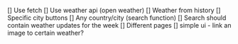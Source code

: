 [] Use fetch
[] Use weather api (open weather)
[] Weather from history
[] Specific city buttons
[] Any country/city (search function)
[] Search should contain weather updates for the week
[] Different pages
[] simple ui - link an image to certain weather?
